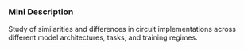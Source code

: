 ### Mini Description

Study of similarities and differences in circuit implementations across different model architectures, tasks, and training regimes.
